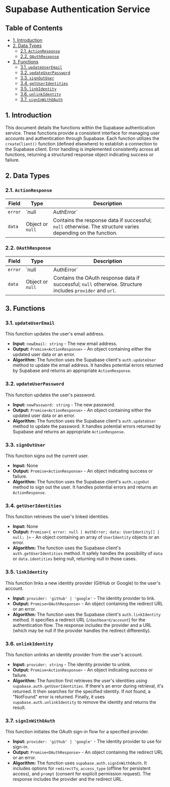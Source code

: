 # Supabase Authentication Service

## Table of Contents

* [1. Introduction](#1-introduction)
* [2. Data Types](#2-data-types)
  * [2.1. `ActionResponse`](#21-actionresponse)
  * [2.2. `OAuthResponse`](#22-oauthresponse)
* [3. Functions](#3-functions)
  * [3.1. `updateUserEmail`](#31-updateuseremail)
  * [3.2. `updateUserPassword`](#32-updateuserpassword)
  * [3.3. `signOutUser`](#33-signoutuser)
  * [3.4. `getUserIdentities`](#34-getuseridentities)
  * [3.5. `linkIdentity`](#35-linkidentity)
  * [3.6. `unlinkIdentity`](#36-unlinkidentity)
  * [3.7. `signInWithOAuth`](#37-signinwithoauth)


## 1. Introduction

This document details the functions within the Supabase authentication service.  These functions provide a consistent interface for managing user accounts and authentication through Supabase.  Each function utilizes the `createClient()` function (defined elsewhere) to establish a connection to the Supabase client.  Error handling is implemented consistently across all functions, returning a structured response object indicating success or failure.


## 2. Data Types

### 2.1. `ActionResponse`

| Field    | Type                  | Description                                          |
| -------- | --------------------- | ---------------------------------------------------- |
| `error`  | `null | AuthError`      | Contains an error object if an error occurred; `null` otherwise. |
| `data`   | Object or `null`      | Contains the response data if successful; `null` otherwise.  The structure varies depending on the function. |


### 2.2. `OAuthResponse`

| Field    | Type                  | Description                                          |
| -------- | --------------------- | ---------------------------------------------------- |
| `error`  | `null | AuthError`      | Contains an error object if an error occurred; `null` otherwise. |
| `data`   | Object or `null`      | Contains the OAuth response data if successful; `null` otherwise.  Structure includes `provider` and `url`. |


## 3. Functions

### 3.1. `updateUserEmail`

This function updates the user's email address.

* **Input:** `newEmail: string` - The new email address.
* **Output:** `Promise<ActionResponse>` - An object containing either the updated user data or an error.
* **Algorithm:** The function uses the Supabase client's `auth.updateUser` method to update the email address.  It handles potential errors returned by Supabase and returns an appropriate `ActionResponse`.


### 3.2. `updateUserPassword`

This function updates the user's password.

* **Input:** `newPassword: string` - The new password.
* **Output:** `Promise<ActionResponse>` - An object containing either the updated user data or an error.
* **Algorithm:** The function uses the Supabase client's `auth.updateUser` method to update the password.  It handles potential errors returned by Supabase and returns an appropriate `ActionResponse`.


### 3.3. `signOutUser`

This function signs out the current user.

* **Input:** None
* **Output:** `Promise<ActionResponse>` - An object indicating success or failure.
* **Algorithm:** The function uses the Supabase client's `auth.signOut` method to sign out the user.  It handles potential errors and returns an `ActionResponse`.


### 3.4. `getUserIdentities`

This function retrieves the user's linked identities.

* **Input:** None
* **Output:** `Promise<{ error: null | AuthError; data: UserIdentity[] | null; }>` - An object containing an array of `UserIdentity` objects or an error.
* **Algorithm:** The function uses the Supabase client's `auth.getUserIdentities` method. It safely handles the possibility of `data` or `data.identities` being null, returning null in those cases.


### 3.5. `linkIdentity`

This function links a new identity provider (GitHub or Google) to the user's account.

* **Input:** `provider: 'github' | 'google'` - The identity provider to link.
* **Output:** `Promise<OAuthResponse>` - An object containing the redirect URL or an error.
* **Algorithm:**  The function uses the Supabase client's `auth.linkIdentity` method.  It specifies a redirect URL (`/dashboard/account`) for the authentication flow.  The response includes the provider and a URL (which may be null if the provider handles the redirect differently).


### 3.6. `unlinkIdentity`

This function unlinks an identity provider from the user's account.

* **Input:** `provider: string` - The identity provider to unlink.
* **Output:** `Promise<ActionResponse>` - An object indicating success or failure.
* **Algorithm:** The function first retrieves the user's identities using `supabase.auth.getUserIdentities`. If there's an error during retrieval, it's returned.  It then searches for the specified identity. If not found, a "NotFound" error is returned.  Finally, it uses `supabase.auth.unlinkIdentity` to remove the identity and returns the result.


### 3.7. `signInWithOAuth`

This function initiates the OAuth sign-in flow for a specified provider.

* **Input:** `provider: 'github' | 'google'` - The identity provider to use for sign-in.
* **Output:** `Promise<OAuthResponse>` - An object containing the redirect URL or an error.
* **Algorithm:** The function uses `supabase.auth.signInWithOAuth`.  It includes options for `redirectTo`, `access_type` (offline for persistent access), and `prompt` (consent for explicit permission request).  The response includes the provider and the redirect URL.

